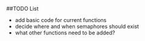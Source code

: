 ##TODO List

* add basic code for current functions
* decide where and when semaphores should exist
* what other functions need to be added?